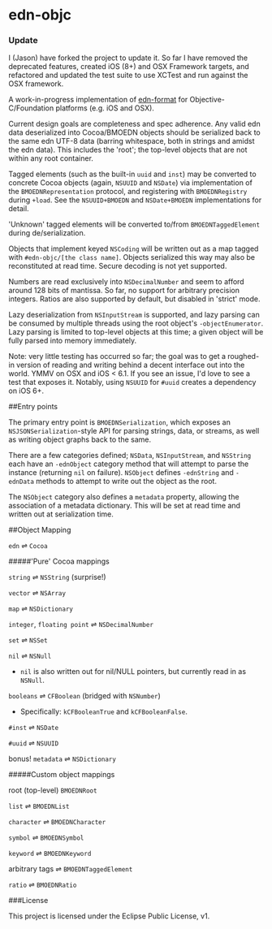 edn-objc
========

### Update
I (Jason) have forked the project to update it. So far I have removed the deprecated features, created iOS (8+) and OSX Framework targets, and refactored and updated the test suite to use XCTest and run against the OSX framework.

A work-in-progress implementation of [edn-format](https://github.com/edn-format/edn) for Objective-C/Foundation platforms (e.g. iOS and OSX).

Current design goals are completeness and spec adherence. Any valid edn data deserialized into Cocoa/BMOEDN objects should be serialized back to the same edn UTF-8 data (barring whitespace, both in strings and amidst the edn data). This includes the 'root'; the top-level objects that are not within any root container.

Tagged elements (such as the built-in `uuid` and `inst`) may be converted to concrete Cocoa objects (again, `NSUUID` and `NSDate`) via implementation of the `BMOEDNRepresentation` protocol, and registering with `BMOEDNRegistry` during `+load`. See the `NSUUID+BMOEDN` and `NSDate+BMOEDN` implementations for detail.

'Unknown' tagged elements will be converted to/from `BMOEDNTaggedElement` during de/serialization. 

Objects that implement keyed `NSCoding` will be written out as a map tagged with `#edn-objc/[the class name]`. Objects serialized this way may also be reconstituted at read time. Secure decoding is not yet supported.

Numbers are read exclusively into `NSDecimalNumber` and seem to afford around 128 bits of mantissa. So far, no support for arbitrary precision integers. Ratios are also supported by default, but disabled in 'strict' mode.

Lazy deserialization from `NSInputStream` is supported, and lazy parsing can be consumed by multiple threads using the root object's `-objectEnumerator`. Lazy parsing is limited to top-level objects at this time; a given object will be fully parsed into memory immediately.

Note: very little testing has occurred so far; the goal was to get a roughed-in version of reading and writing behind a decent interface out into the world. YMMV on OSX and iOS < 6.1. If you see an issue, I'd love to see a test that exposes it. Notably, using `NSUUID` for `#uuid` creates a dependency on iOS 6+.

##Entry points

The primary entry point is `BMOEDNSerialization`, which exposes an `NSJSONSerialization`-style API for parsing strings, data, or streams, as well as writing object graphs back to the same.

There are a few categories defined; `NSData`, `NSInputStream`, and `NSString` each have an `-ednObject` category method that will attempt to parse the instance (returning `nil` on failure). `NSObject` defines `-ednString` and `-ednData` methods to attempt to write out the object as the root. 

The `NSObject` category also defines a `metadata` property, allowing the association of a metadata dictionary. This will be set at read time and written out at serialization time.

##Object Mapping

`edn` ⇌ `Cocoa`

#####'Pure' Cocoa mappings

`string` ⇌ `NSString` (surprise!)

`vector` ⇌ `NSArray`

`map` ⇌ `NSDictionary`

`integer`, `floating point` ⇌ `NSDecimalNumber`

`set` ⇌ `NSSet`

`nil` ⇌ `NSNull`

* `nil` is also written out for nil/NULL pointers, but currently read in as `NSNull`. 

`booleans` ⇌ `CFBoolean` (bridged with `NSNumber`)

* Specifically: `kCFBooleanTrue` and `kCFBooleanFalse`.

`#inst` ⇌ `NSDate`

`#uuid` ⇌ `NSUUID`

bonus! `metadata` ⇌ `NSDictionary`

#####Custom object mappings

root (top-level)  `BMOEDNRoot`

`list` ⇌ `BMOEDNList`

`character` ⇌ `BMOEDNCharacter`

`symbol` ⇌ `BMOEDNSymbol`

`keyword` ⇌ `BMOEDNKeyword`

arbitrary tags ⇌ `BMOEDNTaggedElement`

`ratio` ⇌ `BMOEDNRatio`


###License

This project is licensed under the Eclipse Public License, v1.
